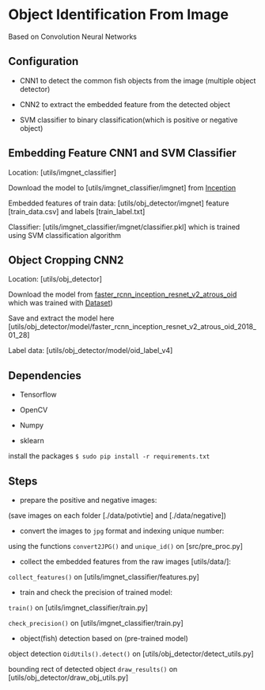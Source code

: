 # Object Identification From Image
Based on Convolution Neural Networks

## Configuration 

- CNN1 to detect the common fish objects from the image (multiple object detector)

- CNN2 to extract the embedded feature from the detected object

- SVM classifier to binary classification(which is positive or negative object)

## Embedding Feature CNN1 and SVM Classifier

Location: [utils/imgnet_classifier]

Download the model to [utils/imgnet_classifier/imgnet] from [Inception](https://github.com/tensorflow/models/tree/master/research/inception)

Embedded features of train data: [utils/obj_detector/imgnet] feature [train_data.csv] and labels [train_label.txt]

Classifier: [utils/imgnet_classifier/imgnet/classifier.pkl] which is trained using SVM classification algorithm


## Object Cropping CNN2

Location: [utils/obj_detector]

Download the model from [faster_rcnn_inception_resnet_v2_atrous_oid](https://github.com/tensorflow/models/blob/master/research/object_detection/g3doc/detection_model_zoo.md) which was trained with [Dataset](https://github.com/openimages/dataset))

Save and extract the model here [utils/obj_detector/model/faster_rcnn_inception_resnet_v2_atrous_oid_2018_01_28]

Label data: [utils/obj_detector/model/oid_label_v4]


## Dependencies

- Tensorflow

- OpenCV

- Numpy

- sklearn

install the packages `$ sudo pip install -r requirements.txt`


## Steps

- prepare the positive and negative images:

(save images on each folder [./data/potivtie] and [./data/negative])

- convert the images to `jpg` format and indexing unique number:

using the functions `convert2JPG()` and `unique_id()` on [src/pre_proc.py]

- collect the embedded features from the raw images [utils/data/]:

`collect_features()` on [utils/imgnet_classifier/features.py]

- train and check the precision of trained model:

`train()` on [utils/imgnet_classifier/train.py]

`check_precision()` on [utils/imgnet_classifier/train.py]

- object(fish) detection based on (pre-trained model)

object detection `OidUtils().detect()` on [utils/obj_detector/detect_utils.py]

bounding rect of detected object `draw_results()` on [utils/obj_detector/draw_obj_utils.py]

